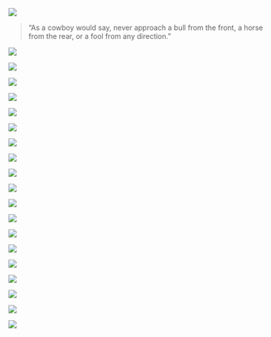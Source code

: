 <!-- UNCOMMENT THIS OUT
UNCOMMENT THIS OUT
UNCOMMENT THIS OUT -->
<!-- ---
title: 'England'
subtitle: 'Cherrio'
date: 2018-06-30 00:00:00
description: Roaming and photographying the natural beauty and wildlife of western USA.
featured_image: '/images/wedding/TEMPLATE/01.jpg'
--- -->

![](/images/wedding/TEMPLATE/01.jpg)


> “As a cowboy would say, never approach a bull from the front, a horse from the rear, or a fool from any direction.”


![](/images/wedding/TEMPLATE/02.jpg)  

![](/images/wedding/TEMPLATE/03.jpg)  

![](/images/wedding/TEMPLATE/04.jpg)  

![](/images/wedding/TEMPLATE/05.jpg)

![](/images/wedding/TEMPLATE/06.jpg) 

![](/images/wedding/TEMPLATE/07.jpg)  

![](/images/wedding/TEMPLATE/08.jpg)  

![](/images/wedding/TEMPLATE/09.jpg)  

![](/images/wedding/TEMPLATE/10.jpg)  

![](/images/wedding/TEMPLATE/11.jpg)

![](/images/wedding/TEMPLATE/12.jpg) 

![](/images/wedding/TEMPLATE/13.jpg)  

![](/images/wedding/TEMPLATE/14.jpg)  

![](/images/wedding/TEMPLATE/15.jpg)

![](/images/wedding/TEMPLATE/16.jpg) 

![](/images/wedding/TEMPLATE/17.jpg)  

![](/images/wedding/TEMPLATE/18.jpg)  

![](/images/wedding/TEMPLATE/19.jpg) 

![](/images/wedding/TEMPLATE/20.jpg) 